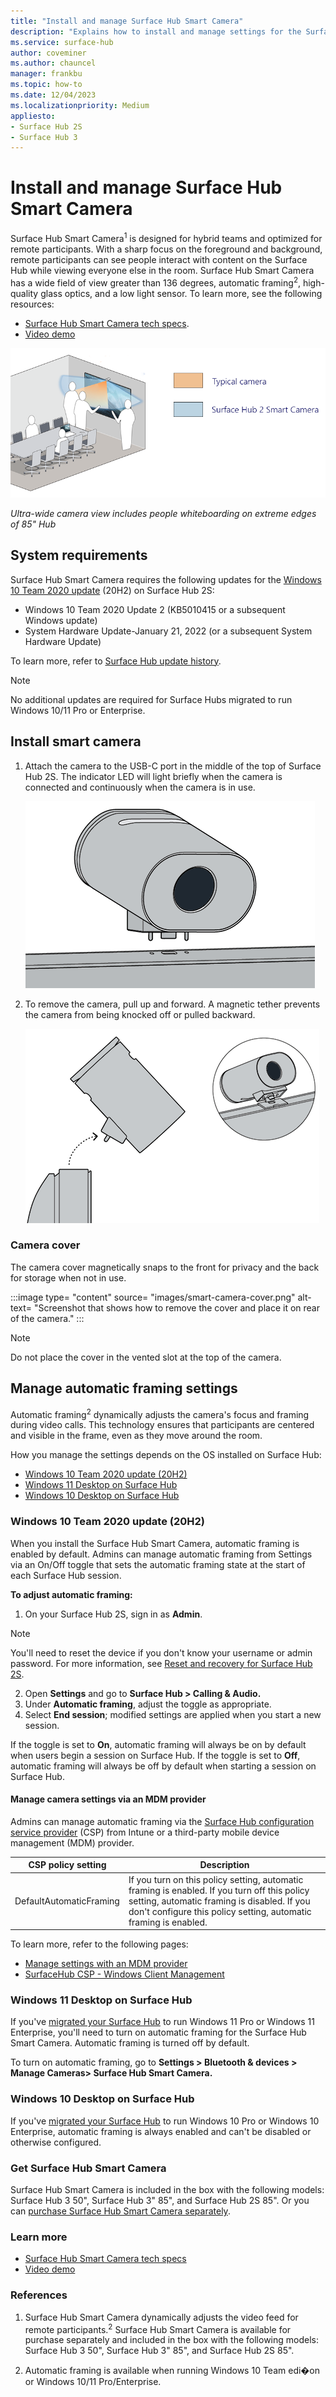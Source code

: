 ```yaml
---
title: "Install and manage Surface Hub Smart Camera"
description: "Explains how to install and manage settings for the Surface Hub Smart Camera."
ms.service: surface-hub
author: coveminer
ms.author: chauncel
manager: frankbu
ms.topic: how-to
ms.date: 12/04/2023
ms.localizationpriority: Medium
appliesto:
- Surface Hub 2S
- Surface Hub 3
---
```

# Install and manage Surface Hub Smart Camera

Surface Hub Smart Camera<sup>1</sup> is designed for hybrid teams and optimized for remote participants. With a sharp focus on the foreground and background, remote participants can see people interact with content on the Surface Hub while viewing everyone else in the room. Surface Hub Smart Camera has a wide field of view greater than 136 degrees, automatic framing<sup>2</sup>, high-quality glass optics, and a low light sensor. To learn more, see the following resources: 

- [Surface Hub Smart Camera tech specs](surface-hub-smart-camera-tech-specs.md).
- [Video demo](https://youtu.be/sgv_TeT8RB8)

![Screenshot that shows ultra-wide camera view including people whiteboarding on extreme edges of 85" Hub.](images/surface-hub-smart-camera-fov.png)

*Ultra-wide camera view includes people whiteboarding on extreme edges of 85" Hub*

## System requirements

Surface Hub Smart Camera requires the following updates for the [Windows 10 Team 2020 update](surface-hub-2020-update-whats-new.md) (20H2) on Surface Hub 2S:

- Windows 10 Team 2020 Update 2 (KB5010415 or a subsequent Windows update)
- System Hardware Update-January 21, 2022 (or a subsequent System Hardware Update)

To learn more, refer to [Surface Hub update history](surface-hub-update-history.md).

> [!NOTE]
> No additional updates are required for Surface Hubs migrated to run Windows 10/11 Pro or Enterprise.

## Install smart camera

1. Attach the camera to the USB-C port in the middle of the top of Surface Hub 2S. The indicator LED will light briefly when the camera is connected and continuously when the camera is in use.

     ![Screenshot that shows how to attach the camera to the USB-C port in the middle of the top of Surface Hub 2S.](images/hub2smartcamera1.png)

2. To remove the camera, pull up and forward. A magnetic tether prevents the camera from being knocked off or pulled backward.

    ![Screenshot that shows how to remove the camera, pull up and forward.](images/hub2smartcamera2.png)

### Camera cover

The camera cover magnetically snaps to the front for privacy and the back for storage when not in use.

:::image type= "content" source= "images/smart-camera-cover.png" alt-text= "Screenshot that shows how to remove the cover and place it on rear of the camera." :::

> [!NOTE]
> Do not place the cover in the vented slot at the top of the camera.

## Manage automatic framing settings

Automatic framing<sup>2</sup> dynamically adjusts the camera's focus and framing during video calls. This technology ensures that participants are centered and visible in the frame, even as they move around the room.

How you manage the settings depends on the OS installed on Surface Hub:

- [Windows 10 Team 2020 update (20H2)](#windows-10-team-2020-update-20h2)
- [Windows 11 Desktop on Surface Hub](#windows-11-desktop-on-surface-hub)
- [Windows 10 Desktop on Surface Hub](#windows-10-desktop-on-surface-hub)

### Windows 10 Team 2020 update (20H2)

When you install the Surface Hub Smart Camera, automatic framing is enabled by default. Admins can manage automatic framing from Settings via an On/Off toggle that sets the automatic framing state at the start of each Surface Hub session.

**To adjust automatic framing:**

1. On your Surface Hub 2S, sign in as **Admin**.

> [!NOTE]
> You'll need to reset the device if you don't know your username or admin password. For more information, see [Reset and recovery for Surface Hub 2S](/surface-hub/surface-hub-2s-recover-reset).

2. Open **Settings** and go to  **Surface Hub > Calling & Audio.**
3. Under **Automatic framing**, adjust the toggle as appropriate.
4. Select **End session**; modified settings are applied when you start a new session.

If the toggle is set to **On**, automatic framing will always be on by default when users begin a session on Surface Hub. If the toggle is set to **Off**, automatic framing will always be off by default when starting a session on Surface Hub.

#### Manage camera settings via an MDM provider

Admins can manage automatic framing via the [Surface Hub configuration service provider](/windows/client-management/mdm/surfacehub-csp) (CSP) from Intune or a third-party mobile device management (MDM) provider.

|CSP policy setting| Description|
|------------------|------------|
|DefaultAutomaticFraming|If you turn on this policy setting, automatic framing is enabled. If you turn off this policy setting, automatic framing is disabled. If you don't configure this policy setting, automatic framing is enabled. |

To learn more, refer to the following pages:

- [Manage settings with an MDM provider](/surface-hub/manage-settings-with-mdm-for-surface-hub#create-custom-configuration-profile)
- [SurfaceHub CSP - Windows Client Management](/windows/client-management/mdm/surfacehub-csp)

### Windows 11 Desktop on Surface Hub

If you've [migrated your Surface Hub](surface-hub-2s-migrate-os.md) to run Windows 11 Pro or Windows 11 Enterprise, you'll need to turn on automatic framing for the Surface Hub Smart Camera. Automatic framing is turned off by default.

To turn on automatic framing, go to **Settings > Bluetooth & devices > Manage Cameras>  Surface Hub Smart Camera.**

### Windows 10 Desktop on Surface Hub

If you've [migrated your Surface Hub](surface-hub-2s-migrate-os.md) to run Windows 10 Pro or Windows 10 Enterprise, automatic framing is always enabled and can't be disabled or otherwise configured.

### Get Surface Hub Smart Camera

Surface Hub Smart Camera is included in the box with the following models: Surface Hub 3 50", Surface Hub 3" 85", and Surface Hub 2S 85". Or 
you can [purchase Surface Hub Smart Camera separately](https://www.microsoft.com/d/surface-hub-smart-camera/8n983ctks176?activetab=pivot:techspecstab). 

### Learn more

- [Surface Hub Smart Camera tech specs](surface-hub-smart-camera-tech-specs.md)
- [Video demo](https://youtu.be/sgv_TeT8RB8)

### References

1.  Surface Hub Smart Camera dynamically adjusts the video feed for remote participants.<sup>2</sup> Surface Hub Smart Camera is available for purchase separately and included in the box with the following models: Surface Hub 3 50", Surface Hub 3" 85", and Surface Hub 2S 85". 

2. Automatic framing is available when running Windows 10 Team edi�on or Windows 10/11 Pro/Enterprise.

